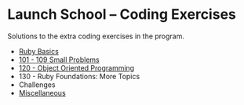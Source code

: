 # Launch School – Coding Exercises

Solutions to the extra coding exercises in the program.

* [Ruby Basics](/ruby-basics/)
* [101 - 109 Small Problems](/101-109/)
* [120 - Object Oriented Programming](/120/)
* 130 - Ruby Foundations: More Topics
* Challenges
* [Miscellaneous](/misc/)
